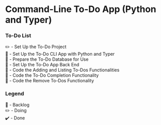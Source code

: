 # Command-Line To-Do App (Python and Typer)

### To-Do List
:pencil2: - Set Up the To-Do Project
<br/>
:construction: - Set Up the To-Do CLI App with Python and Typer
<br/>
:construction: - Prepare the To-Do Database for Use
<br/>
:construction: - Set Up the To-Do App Back End
<br/>
:construction: - Code the Adding and Listing To-Dos Functionalities
<br/>
:construction: - Code the To-Do Completion Functionality
<br/>
:construction: - Code the Remove To-Dos Functionality
<br/>

### Legend
:construction: - Backlog
<br/>
:pencil2: - Doing
<br/>
:heavy_check_mark: - Done
<br/>
